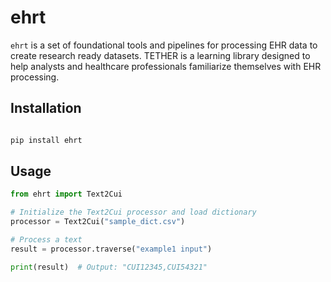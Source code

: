 # ehrt

`ehrt` is a set of foundational tools and pipelines for processing EHR data to create research ready datasets. TETHER is a learning library designed to help analysts and healthcare professionals familiarize themselves with EHR processing.

## Installation

```bash

pip install ehrt
```

## Usage

```python
from ehrt import Text2Cui

# Initialize the Text2Cui processor and load dictionary
processor = Text2Cui("sample_dict.csv")

# Process a text
result = processor.traverse("example1 input")

print(result)  # Output: "CUI12345,CUI54321"
```